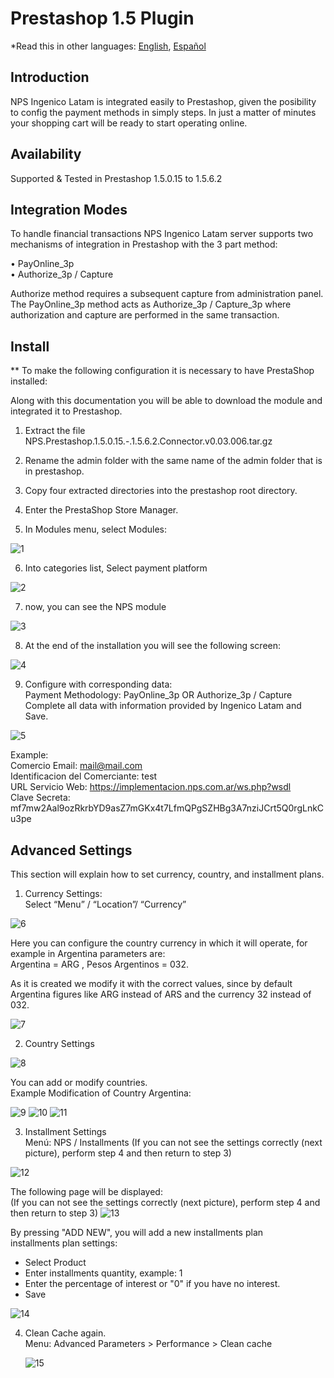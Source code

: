 # Prestashop 1.5 Plugin

*Read this in other languages: [English](README.md), [Español](README.es.md)

## Introduction

NPS Ingenico Latam is integrated easily to Prestashop, given the posibility to config the payment methods in simply steps. In just a matter of minutes your shopping cart will be ready to start operating online.

## Availability

Supported & Tested in Prestashop 1.5.0.15 to 1.5.6.2

## Integration Modes

To handle financial transactions NPS Ingenico Latam server supports two mechanisms of integration in Prestashop with the 3 part method:     

•	PayOnline_3p  
•	Authorize_3p / Capture 

Authorize method requires a subsequent capture from administration panel.       
The PayOnline_3p method acts as Authorize_3p / Capture_3p where authorization and capture are performed in the same transaction.        


## Install

** To make the following configuration it is necessary to have PrestaShop installed: 

Along with this documentation you will be able to download the module and integrated it to Prestashop.

1. Extract the file NPS.Prestashop.1.5.0.15.-.1.5.6.2.Connector.v0.03.006.tar.gz

2. Rename the admin folder with the same name of the admin folder that is in prestashop.

3. Copy four extracted directories into the prestashop root directory.

4. Enter the PrestaShop Store Manager.

5. In Modules menu, select Modules:

  ![1](https://cloud.githubusercontent.com/assets/24914148/25497145/fb4e84b4-2b59-11e7-855f-aa7f03ac9818.png)

6. Into categories list, Select payment platform

  ![2](https://cloud.githubusercontent.com/assets/24914148/25497146/fb5a29cc-2b59-11e7-8293-a3e4babac965.png)

7. now, you can see the NPS module

  ![3](https://cloud.githubusercontent.com/assets/24914148/25497147/fb7b3964-2b59-11e7-8f65-052c30cca726.png)

8.	At the end of the installation you will see the following screen:

  ![4](https://cloud.githubusercontent.com/assets/24914148/25497148/fb80d98c-2b59-11e7-89aa-fea05c2df69c.png)

9.	Configure with corresponding data:   
  Payment Methodology: PayOnline_3p OR Authorize_3p / Capture   
  Complete all data with information provided by Ingenico Latam and Save.   

  ![5](https://cloud.githubusercontent.com/assets/24914148/25497149/fb8f0f5c-2b59-11e7-8358-ad93fdbe80d7.png)

  Example:    
   Comercio Email: mail@mail.com       
   Identificacion del Comerciante: test        
   URL Servicio Web: https://implementacion.nps.com.ar/ws.php?wsdl     
   Clave Secreta: mf7mw2Aal9ozRkrbYD9asZ7mGKx4t7LfmQPgSZHBg3A7nziJCrt5Q0rgLnkCu3pe    


## Advanced Settings

This section will explain how to set currency, country, and installment plans.

1.	Currency Settings:        
  Select “Menu” / “Location”/ “Currency”

  ![6](https://cloud.githubusercontent.com/assets/24914148/25497136/fb0eb6ae-2b59-11e7-87ce-b946f0fe7279.png)

  Here you can configure the country currency in which it will operate, for example in Argentina parameters are:    
  Argentina = ARG   ,  Pesos Argentinos = 032.        
  
  As it is created we modify it with the correct values, since by default Argentina figures like ARG instead of ARS and the currency 32 instead of 032.
  
  ![7](https://cloud.githubusercontent.com/assets/24914148/25497135/fb0eb780-2b59-11e7-9b25-7901d5f31dec.png)

2. Country Settings

  ![8](https://cloud.githubusercontent.com/assets/24914148/25497137/fb102322-2b59-11e7-98c6-e127ac203503.png)

  You can add or modify countries.       
  Example Modification of Country Argentina:
  
  ![9](https://cloud.githubusercontent.com/assets/24914148/25497138/fb12bfec-2b59-11e7-871e-bc76425b81d4.png)
  ![10](https://cloud.githubusercontent.com/assets/24914148/25497139/fb16eeb4-2b59-11e7-98ef-f1ee0fcbeeab.png)
  ![11](https://cloud.githubusercontent.com/assets/24914148/25497140/fb1ec968-2b59-11e7-964c-d21fbfd647b4.png)

3. Installment Settings   
  Menú: NPS / Installments (If you can not see the settings correctly (next picture), perform step 4 and then return to step 3)

  ![12](https://cloud.githubusercontent.com/assets/24914148/25497142/fb45bb4a-2b59-11e7-9b7f-304d30e87513.png)
  
  The following page will be displayed:        
  (If you can not see the settings correctly (next picture), perform step 4 and then return to step 3)
  ![13](https://cloud.githubusercontent.com/assets/24914148/25497141/fb455b28-2b59-11e7-9dba-199dc92c1b69.png)

  By pressing "ADD NEW", you will add a new installments plan   
  installments plan settings:   
  + Select Product  
  + Enter installments quantity, example: 1   
  + Enter the percentage of interest or "0" if you have no interest.  
  + Save    
        
  ![14](https://cloud.githubusercontent.com/assets/24914148/25497143/fb484e32-2b59-11e7-9bf2-8b6b0ec3a14e.png)

4.	Clean Cache again.      
    Menu: Advanced Parameters > Performance > Clean cache

    ![15](https://cloud.githubusercontent.com/assets/24914148/25497144/fb4aa83a-2b59-11e7-9e76-ad61298853c9.png)
